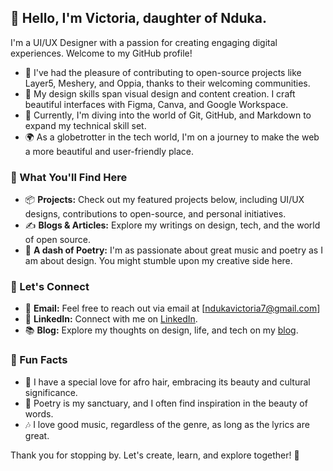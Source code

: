 ## 👋 Hello, I'm Victoria, daughter of Nduka.

I'm a UI/UX Designer with a passion for creating engaging digital experiences. Welcome to my GitHub profile!

- 💼 I've had the pleasure of contributing to open-source projects like Layer5, Meshery, and Oppia, thanks to their welcoming communities.
- 🎨 My design skills span visual design and content creation. I craft beautiful interfaces with Figma, Canva, and Google Workspace.
- 🌱 Currently, I'm diving into the world of Git, GitHub, and Markdown to expand my technical skill set.
- 🌍 As a globetrotter in the tech world, I'm on a journey to make the web a more beautiful and user-friendly place.

### 🚀 What You'll Find Here

- 📦 **Projects:** Check out my featured projects below, including UI/UX designs, contributions to open-source, and personal initiatives.
- ✍️ **Blogs & Articles:** Explore my writings on design, tech, and the world of open source.
- 🎵 **A dash of Poetry:** I'm as passionate about great music and poetry as I am about design. You might stumble upon my creative side here.

### 🤝 Let's Connect

- 📧 **Email:** Feel free to reach out via email at [ndukavictoria7@gmail.com]
- 💬 **LinkedIn:** Connect with me on [LinkedIn](https://www.linkedin.com/in/victorianduka).
- 📚 **Blog:** Explore my thoughts on design, life, and tech on my [blog](https://medium.com/ndukavictoria7).

### 🌼 Fun Facts

- 👑 I have a special love for afro hair, embracing its beauty and cultural significance.
- 📖 Poetry is my sanctuary, and I often find inspiration in the beauty of words.
- 🎶 I love good music, regardless of the genre, as long as the lyrics are great.

Thank you for stopping by. Let's create, learn, and explore together! 🌟
